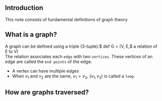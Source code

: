 ## Introduction
This note consists of fundamental definitions of graph theory

## What is a graph?
A graph can be defined using a triple (3-tuple):$ def G = (V, E,$ a relation of E to V$)$<br>
The relation associates each `edge` with two `vertices`. These vertices of an edge are called the `end points` of the edge.
* A vertex can have multiple edges
* When $v_1$ and $v_2$ are the same, $v_1 = v_2$, $(v_1, v_2)$ is called a `loop`.<br>

## How are graphs traversed?
